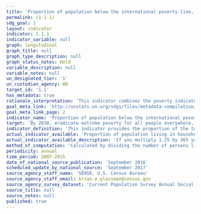 ```yaml
---
title: 'Proportion of population below the international poverty line, by sex, age, employment status and geographical location (urban/rural)'
permalink: /1-1-1/
sdg_goal: 1
layout: indicator
indicator: 1.1.1
indicator_variable: null
graph: longitudinal
graph_title: null
graph_type_description: null
graph_status_notes: Hold
variable_description: null
variable_notes: null
un_designated_tier: '1'
un_custodian_agency: WB
target_id: '1.1'
has_metadata: true
rationale_interpretation: 'This indicator combines the poverty indicator under the first target (1a) of the MDGs on the eradication of poverty with the corresponding working indicator for monitoring the second target (1b) of the MDGs on decent work. By combining poverty status with employment status, the concept of the working poor is captured, which aims to measure how many workers, despite being in employment, live in poverty.'
goal_meta_link: 'http://unstats.un.org/sdgs/files/metadata-compilation/Metadata-Goal-1.pdf'
goal_meta_link_page: 2
indicator_name: 'Proportion of population below the international poverty line, by sex, age, employment status and geographical location (urban/rural)'
target: 'By 2030, eradicate extreme poverty for all people everywhere, currently measured as people living on less than $1.25 a day.'
indicator_definition: 'This indicator provides the proportion of the total population and the proportion of the employed population living in households with per-capita consumption or income that is below the international poverty line of US$1.25.'
actual_indicator_available: 'Proportion of population living in households with incomes less than 7% of the poverty thresholds.'
actual_indicator_available_description: 'If you multiply 1.25 by 365 you get 456.25.  That''s the international poverty line for one person.  If you multiply this number by 2 you get the line for 2 people, by 3 for 3 people, etc.  If you average out this value for all poverty threshold family sizes, it comes out to about 7% of the national poverty line.'
method_of_computation: 'Calculated by dividing the number of persons living in households below the poverty line (disaggregated by sex, age and employment status) by the total number of persons (disaggregated by the same sex, age and employment status groups).'
periodicity: annual
time_period: 2007-2015
date_of_national_source_publication: 'September 2016'
scheduled_update_by_national_source: 'September 2017'
source_agency_staff_name: 'SEHSD, U.S. Census Bureau'
source_agency_staff_email: brian.e.glassman@census.gov
source_agency_survey_dataset: 'Current Population Survey Annual Social and Economic Supplement'
source_title: null
source_notes: null
published: true
---
```

